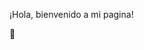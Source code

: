 ¡Hola, bienvenido a mi pagina!

💞️



<!---
Alessandra-77/Alessandra-77 is a ✨ special ✨ repository because its `README.md` (this file) appears on your GitHub profile.
You can click the Preview link to take a look at your changes.
--->
